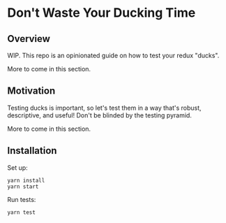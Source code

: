 # Don't Waste Your Ducking Time

## Overview

WIP. This repo is an opinionated guide on how to test your redux "ducks".

More to come in this section.

## Motivation

Testing ducks is important, so let's test them in a way that's robust,
descriptive, and useful! Don't be blinded by the testing pyramid.

More to come in this section.

## Installation

Set up:

```
yarn install
yarn start
```

Run tests:

```
yarn test
```
